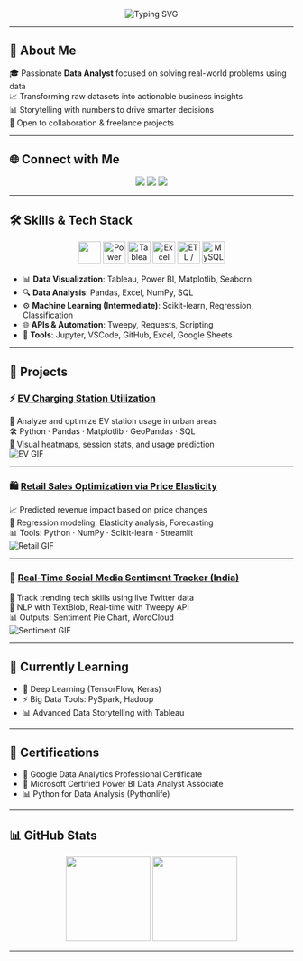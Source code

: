 <!-- Hero Section -->
<p align="center">
  <img src="https://readme-typing-svg.herokuapp.com?font=Fira+Code&size=28&duration=4000&pause=1000&color=00ADB5&vCenter=true&center=true&width=1000&lines=Hi+there+%F0%9F%91%8B+I'm+B.SunilkumarReddy;Data+Analyst+%7C+Storyteller+%7C+Problem+Solver;Transforming+Data+into+Decisions" alt="Typing SVG">
</p>

---

## 🧠 About Me

🎓 Passionate **Data Analyst** focused on solving real-world problems using data  
📈 Transforming raw datasets into actionable business insights  
📊 Storytelling with numbers to drive smarter decisions  
🚀 Open to collaboration & freelance projects  

---

## 🌐 Connect with Me

<p align="center">
  <a href="https://www.linkedin.com/in/sunilredd/"><img src="https://img.shields.io/badge/LinkedIn-blue?style=for-the-badge&logo=linkedin&logoColor=white"/></a>
  <a href="mailto:your.email@example.com"><img src="https://img.shields.io/badge/Gmail-red?style=for-the-badge&logo=gmail&logoColor=white"/></a>
  <a href="https://your-portfolio.com"><img src="https://img.shields.io/badge/Portfolio-000000?style=for-the-badge&logo=firefox&logoColor=white"/></a>
</p>

---

## 🛠️ Skills & Tech Stack

<p align="center">
  <!-- Programming & Data -->
  <img src="https://skillicons.dev/icons?i=python" height="40"/>

  <!-- Power BI -->
  <img src="https://img.icons8.com/color/48/power-bi.png" title="Power BI" height="40" width="40"/>

  <!-- Tableau -->
  <img src="https://img.icons8.com/color/48/tableau-software.png" title="Tableau" height="40" width="40"/>

  <!-- MS Excel -->
  <img src="https://img.icons8.com/color/48/microsoft-excel-2019.png" title="Excel" height="40" width="40"/>

  <!-- ETL / Airflow -->
  <img src="https://cdn.jsdelivr.net/gh/devicons/devicon/icons/apacheairflow/apacheairflow-original.svg" title="ETL / Airflow" height="40" width="40"/>

  <!-- MS SQL Server -->
  <img src="https://cdn.jsdelivr.net/gh/devicons/devicon/icons/mysql/mysql-original.svg" title="MySQL" height="40" width="40"/>
</p>

- 📊 **Data Visualization**: Tableau, Power BI, Matplotlib, Seaborn  
- 🔍 **Data Analysis**: Pandas, Excel, NumPy, SQL  
- ⚙️ **Machine Learning (Intermediate)**: Scikit-learn, Regression, Classification  
- 🌐 **APIs & Automation**: Tweepy, Requests, Scripting  
- 📁 **Tools**: Jupyter, VSCode, GitHub, Excel, Google Sheets

---

## 💼 Projects

### ⚡ [EV Charging Station Utilization](https://github.com/yourusername/ev-charging-utilization)

🚗 Analyze and optimize EV station usage in urban areas  
🛠️ Python · Pandas · Matplotlib · GeoPandas · SQL  
📍 Visual heatmaps, session stats, and usage prediction  
![EV GIF](https://media.giphy.com/media/fAnEC88LccN7a/giphy.gif)

---

### 🛍️ [Retail Sales Optimization via Price Elasticity](https://github.com/yourusername/retail-price-elasticity)

📈 Predicted revenue impact based on price changes  
🧪 Regression modeling, Elasticity analysis, Forecasting  
📊 Tools: Python · NumPy · Scikit-learn · Streamlit  
![Retail GIF](https://media.giphy.com/media/3o7abKhOpu0NwenH3O/giphy.gif)

---

### 💬 [Real-Time Social Media Sentiment Tracker (India)](https://github.com/yourusername/tech-sentiment-india)

📡 Track trending tech skills using live Twitter data  
🧠 NLP with TextBlob, Real-time with Tweepy API  
📊 Outputs: Sentiment Pie Chart, WordCloud  
![Sentiment GIF](https://media.giphy.com/media/26Ff6qAXN5IqV3nP2/giphy.gif)

---

## 🌱 Currently Learning

- 📘 Deep Learning (TensorFlow, Keras)  
- ⚡ Big Data Tools: PySpark, Hadoop  
- 📊 Advanced Data Storytelling with Tableau  

---

## 📜 Certifications

- 🏅 Google Data Analytics Professional Certificate  
- 🧠 Microsoft Certified Power BI Data Analyst Associate  
- 📊 Python for Data Analysis (Pythonlife)  

---

## 📊 GitHub Stats

<p align="center">
  <img src="https://github-readme-stats.vercel.app/api?username=yourusername&show_icons=true&theme=tokyonight&hide_border=true" height="150"/>
  <img src="https://github-readme-streak-stats.herokuapp.com/?user=yourusername&theme=tokyonight&hide_border=true" height="150"/>
</p>

---
